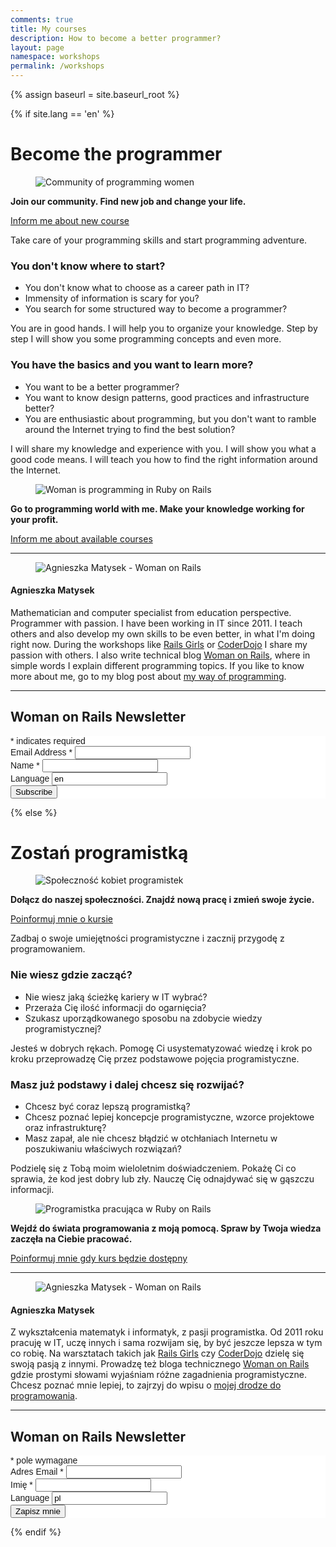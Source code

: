 ```yaml
---
comments: true
title: My courses
description: How to become a better programmer?
layout: page
namespace: workshops
permalink: /workshops
---
```

<!-- Page deprecated! -->
{% assign baseurl = site.baseurl_root %}

{% if site.lang == 'en' %}
# Become the programmer

<figure>
  <img src="/images/workshops/programming-community.jpg" alt="Community of programming women">
</figure>

**Join our community. Find new job and change your life.**

<a href="{{ site.baseurl }}/workshops#woman-on-rails-newsletter" class='btn btn-danger btn-lg btn-block'>Inform me about new course</a>

Take care of your programming skills and start programming adventure.

### You don't know where to start?

- You don't know what to choose as a career path in IT?
- Immensity of information is scary for you?
- You search for some structured way to become a programmer?

You are in good hands. I will help you to organize your knowledge. Step by step I will show you some programming concepts and even more.

### You have the basics and you want to learn more?

- You want to be a better programmer?
- You want to know design patterns, good practices and infrastructure better?
- You are enthusiastic about programming, but you don't want to ramble around the Internet trying to find the best solution?

I will share my knowledge and experience with you. I will show you what a good code means. I will teach you how to find the right information around the Internet.

<figure>
  <img src="/images/workshops/programming-woman.jpg" alt="Woman is programming in Ruby on Rails">
</figure>

**Go to programming world with me. Make your knowledge working for your profit.**

<a href="{{ site.baseurl }}/workshops#woman-on-rails-newsletter" class='btn btn-danger btn-lg btn-block'>Inform me about available courses</a>

<hr>

<div class="row">
  <div class="col-md-6">
    <figure>
      <img src="/images/workshops/agnieszka_matysek.jpg" alt="Agnieszka Matysek - Woman on Rails">
    </figure>
  </div>
  <div class="col-md-6">
    <h4>Agnieszka Matysek</h4>
    <p class='text-justify'>
      Mathematician and computer specialist from education perspective. Programmer with passion. I have been working in IT since 2011. I teach others and also develop my own skills to be even better, in what I'm doing right now. During the workshops like <a href="tags/#Rails%20Girls" title='Rails Girls workshops'>Rails Girls</a> or <a href="/tags/#CoderDojo" title="Programming classes CoderDojo">CoderDojo</a> I share my passion with others. I also write technical blog <a href="/" title="Programming from woman perspective">Woman on Rails</a>, where in simple words I explain different programming topics. If you like to know more about me, go to my blog post about <a href="/about" title="How do I became a programmer?"> my way of programming</a>.
    </p>
  </div>
</div>

<hr>

## Woman on Rails Newsletter

<!-- Begin Mailchimp Signup Form -->
<link href="//cdn-images.mailchimp.com/embedcode/classic-10_7.css" rel="stylesheet" type="text/css">
<style type="text/css">
  #mc_embed_signup{background:#fff; clear:left; font:14px Helvetica,Arial,sans-serif; }
  /* Add your own Mailchimp form style overrides in your site stylesheet or in this style block.
     We recommend moving this block and the preceding CSS link to the HEAD of your HTML file. */
</style>
<div id="mc_embed_signup">
  <form action="https://fractalsoft.us20.list-manage.com/subscribe/post?u=b7935bc63c2520b094af8be85&amp;id=c0c46de385" method="post" id="mc-embedded-subscribe-form" name="mc-embedded-subscribe-form" class="validate" target="_blank" novalidate>
    <div id="mc_embed_signup_scroll">
      <div class="indicates-required">
        <span class="asterisk">*</span> indicates required
      </div>
      <div class="mc-field-group">
        <label for="mce-EMAIL">
          Email Address  <span class="asterisk">*</span>
        </label>
        <input type="email" value="" name="EMAIL" class="required email" id="mce-EMAIL">
      </div>
      <div class="mc-field-group">
        <label for="mce-FNAME">Name <span class="asterisk">*</span></label>
        <input type="text" value="" name="FNAME" class="required" id="mce-FNAME">
      </div>
      <div class="mc-field-group hidden">
        <label for="mce-LANG">Language </label>
        <input type="text" value="en" name="LANG" class="" id="mce-LANG">
      </div>
      <div id="mce-responses" class="clear">
        <div class="response" id="mce-error-response" style="display:none"></div>
        <div class="response" id="mce-success-response" style="display:none"></div>
      </div>    <!-- real people should not fill this in and expect good things - do not remove this or risk form bot signups-->
      <div style="position: absolute; left: -5000px;" aria-hidden="true">
        <input type="text" name="b_b7935bc63c2520b094af8be85_c0c46de385" tabindex="-1" value="">
      </div>
      <div class="clear">
        <input type="submit" value="Subscribe" name="subscribe" id="mc-embedded-subscribe" class="button">
      </div>
    </div>
  </form>
</div>
<script type='text/javascript' src='//s3.amazonaws.com/downloads.mailchimp.com/js/mc-validate.js'></script><script type='text/javascript'>(function($) {window.fnames = new Array(); window.ftypes = new Array();fnames[0]='EMAIL';ftypes[0]='email';fnames[1]='FNAME';ftypes[1]='text';fnames[2]='LNAME';ftypes[2]='text';fnames[3]='ADDRESS';ftypes[3]='address';fnames[4]='PHONE';ftypes[4]='phone';fnames[5]='BIRTHDAY';ftypes[5]='birthday';fnames[6]='LANG';ftypes[6]='text';}(jQuery));var $mcj = jQuery.noConflict(true);</script>
<!--End mc_embed_signup-->

{% else %}

# Zostań programistką

<figure>
  <img src="/images/workshops/programming-community.jpg" alt="Społeczność kobiet programistek">
</figure>

**Dołącz do naszej społeczności. Znajdź nową pracę i zmień swoje życie.**

<a href="{{ site.baseurl }}/workshops#woman-on-rails-newsletter" class='btn btn-danger btn-lg btn-block'>Poinformuj mnie o kursie</a>

Zadbaj o swoje umiejętności programistyczne i zacznij przygodę z programowaniem.

### Nie wiesz gdzie zacząć?

- Nie wiesz jaką ścieżkę kariery w IT wybrać?
- Przeraża Cię ilość informacji do ogarnięcia?
- Szukasz uporządkowanego sposobu na zdobycie wiedzy programistycznej?

Jesteś w dobrych rękach. Pomogę Ci usystematyzować wiedzę i krok po kroku przeprowadzę Cię przez podstawowe pojęcia programistyczne.

### Masz już podstawy i dalej chcesz się rozwijać?

- Chcesz być coraz lepszą programistką?
- Chcesz poznać lepiej koncepcje programistyczne, wzorce projektowe oraz infrastrukturę?
- Masz zapał, ale nie chcesz błądzić w otchłaniach Internetu w poszukiwaniu właściwych rozwiązań?

Podzielę się z Tobą moim wieloletnim doświadczeniem. Pokażę Ci co sprawia, że kod jest dobry lub zły. Nauczę Cię odnajdywać się w gąszczu informacji.

<figure>
  <img src="/images/workshops/programming-woman.jpg" alt="Programistka pracująca w Ruby on Rails">
</figure>

**Wejdź do świata programowania z moją pomocą. Spraw by Twoja wiedza zaczęła na Ciebie pracować.**

<a href="{{ site.baseurl }}/workshops#woman-on-rails-newsletter" class='btn btn-danger btn-lg btn-block'>Poinformuj mnie gdy kurs będzie dostępny</a>

<hr>

<div class="row">
  <div class="col-md-6">
    <figure>
      <img src="/images/workshops/agnieszka_matysek.jpg" alt="Agnieszka Matysek - Woman on Rails">
    </figure>
  </div>
  <div class="col-md-6">
    <h4>Agnieszka Matysek</h4>
    <p class='text-justify'>
      Z wykształcenia matematyk i informatyk, z pasji programistka. Od 2011 roku pracuję w IT, uczę innych i sama rozwijam się, by być jeszcze lepsza w tym co robię. Na warsztatach takich jak <a href="tags/#Rails%20Girls" title='Warsztaty Rails Girls'>Rails Girls</a> czy <a href="/tags/#CoderDojo" title="Zajęcia z programowania CoderDojo">CoderDojo</a> dzielę się swoją pasją z innymi. Prowadzę też bloga technicznego <a href="/pl/" title="Programowanie z kobiecej perspektywy">Woman on Rails</a> gdzie prostymi słowami wyjaśniam różne zagadnienia programistyczne. Chcesz poznać mnie lepiej, to zajrzyj do wpisu o <a href="/pl/about" title="Jak zostałam programistką?">mojej drodze do programowania</a>.
    </p>
  </div>
</div>

<hr>

## Woman on Rails Newsletter

<!-- Begin Mailchimp Signup Form -->
<link href="//cdn-images.mailchimp.com/embedcode/classic-10_7.css" rel="stylesheet" type="text/css">
<style type="text/css">
  #mc_embed_signup{background:#fff; clear:left; font:14px Helvetica,Arial,sans-serif; }
  /* Add your own Mailchimp form style overrides in your site stylesheet or in this style block.
     We recommend moving this block and the preceding CSS link to the HEAD of your HTML file. */
</style>
<div id="mc_embed_signup">
  <form action="https://fractalsoft.us20.list-manage.com/subscribe/post?u=b7935bc63c2520b094af8be85&amp;id=c0c46de385" method="post" id="mc-embedded-subscribe-form" name="mc-embedded-subscribe-form" class="validate" target="_blank" novalidate>
    <div id="mc_embed_signup_scroll">
      <div class="indicates-required">
        <span class="asterisk">*</span> pole wymagane
      </div>
      <div class="mc-field-group">
        <label for="mce-EMAIL">
          Adres Email  <span class="asterisk">*</span>
        </label>
        <input type="email" value="" name="EMAIL" class="required email" id="mce-EMAIL">
      </div>
      <div class="mc-field-group">
        <label for="mce-FNAME">Imię <span class="asterisk">*</span></label>
        <input type="text" value="" name="FNAME" class="required" id="mce-FNAME">
      </div>
      <div class="mc-field-group hidden">
        <label for="mce-LANG">Language </label>
        <input type="text" value="pl" name="LANG" class="" id="mce-LANG">
      </div>
      <div id="mce-responses" class="clear">
        <div class="response" id="mce-error-response" style="display:none"></div>
        <div class="response" id="mce-success-response" style="display:none"></div>
      </div>    <!-- real people should not fill this in and expect good things - do not remove this or risk form bot signups-->
      <div style="position: absolute; left: -5000px;" aria-hidden="true">
        <input type="text" name="b_b7935bc63c2520b094af8be85_c0c46de385" tabindex="-1" value="">
      </div>
      <div class="clear">
        <input type="submit" value="Zapisz mnie" name="subscribe" id="mc-embedded-subscribe" class="button">
      </div>
    </div>
  </form>
</div>
<script type='text/javascript' src='//s3.amazonaws.com/downloads.mailchimp.com/js/mc-validate.js'></script><script type='text/javascript'>(function($) {window.fnames = new Array(); window.ftypes = new Array();fnames[0]='EMAIL';ftypes[0]='email';fnames[1]='FNAME';ftypes[1]='text';fnames[2]='LNAME';ftypes[2]='text';fnames[3]='ADDRESS';ftypes[3]='address';fnames[4]='PHONE';ftypes[4]='phone';fnames[5]='BIRTHDAY';ftypes[5]='birthday';fnames[6]='LANG';ftypes[6]='text';}(jQuery));var $mcj = jQuery.noConflict(true);</script>
<!--End mc_embed_signup-->
{% endif %}

